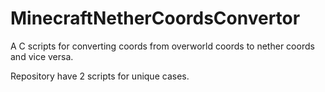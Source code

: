 # MinecraftNetherCoordsConvertor
A C scripts for converting coords from overworld coords to nether coords and vice versa.



Repository have 2 scripts for unique cases.
